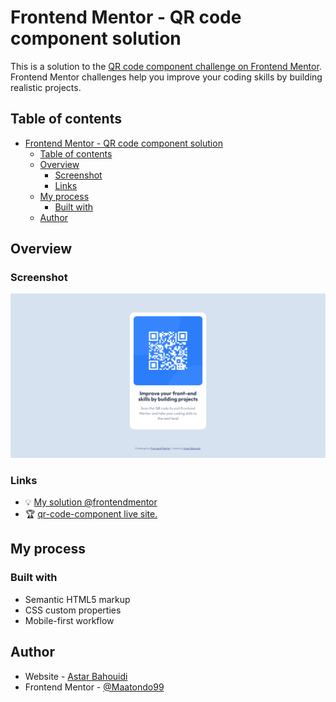 # Frontend Mentor - QR code component solution

This is a solution to the [QR code component challenge on Frontend Mentor](https://www.frontendmentor.io/challenges/qr-code-component-iux_sIO_H). Frontend Mentor challenges help you improve your coding skills by building realistic projects.

## Table of contents

- [Frontend Mentor - QR code component solution](#frontend-mentor---qr-code-component-solution)
  - [Table of contents](#table-of-contents)
  - [Overview](#overview)
    - [Screenshot](#screenshot)
    - [Links](#links)
  - [My process](#my-process)
    - [Built with](#built-with)
  - [Author](#author)

## Overview

### Screenshot

![Card screenshot](screenshots/screenshot_card.png)

### Links

- :bulb: [My solution @frontendmentor](https://www.frontendmentor.io/solutions/qr-code-component-uQ2qoj-4xL)
- :trophy: [qr-code-component live site.](https://matondo99.github.io/qr-code-component/)

## My process

### Built with

- Semantic HTML5 markup
- CSS custom properties
- Mobile-first workflow

## Author

- Website - [Astar Bahouidi](https://github.com/Matondo99)
- Frontend Mentor - [@Maatondo99](https://www.frontendmentor.io/profile/Maatondo99)
